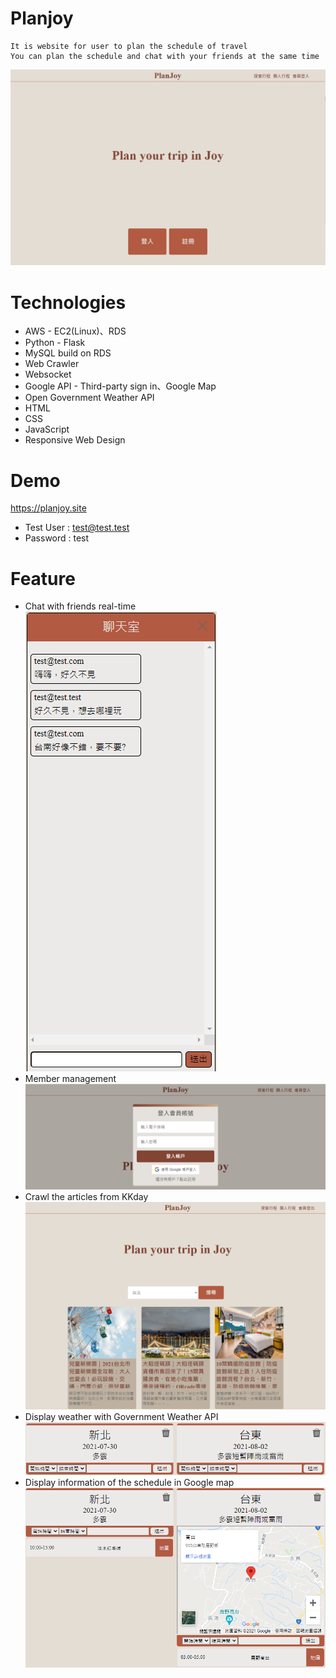 # Planjoy
```
It is website for user to plan the schedule of travel
You can plan the schedule and chat with your friends at the same time
```
![image](https://github.com/songlin1026/member/blob/main/planjoyDemo/index.png)
# Technologies
* AWS - EC2(Linux)、RDS
* Python - Flask
* MySQL build on RDS
* Web Crawler 
* Websocket
* Google API - Third-party sign in、Google Map
* Open Government Weather API
* HTML
* CSS
* JavaScript
* Responsive Web Design 

# Demo
https://planjoy.site
* Test User : test@test.test
* Password : test

# Feature
* Chat with friends real-time  
![image](https://github.com/songlin1026/member/blob/main/planjoyDemo/chatroom.png)
* Member management  
![image](https://github.com/songlin1026/member/blob/main/planjoyDemo/member.png)
* Crawl the articles from KKday  
![image](https://github.com/songlin1026/member/blob/main/planjoyDemo/crawl.png)
* Display weather with Government Weather API  
![image](https://github.com/songlin1026/member/blob/main/planjoyDemo/weather.png)
* Display information of the schedule in Google map  
![image](https://github.com/songlin1026/member/blob/main/planjoyDemo/map.png)
